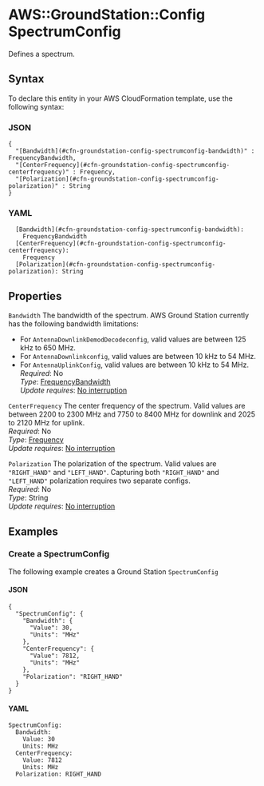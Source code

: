 # AWS::GroundStation::Config SpectrumConfig<a name="aws-properties-groundstation-config-spectrumconfig"></a>

Defines a spectrum\.

## Syntax<a name="aws-properties-groundstation-config-spectrumconfig-syntax"></a>

To declare this entity in your AWS CloudFormation template, use the following syntax:

### JSON<a name="aws-properties-groundstation-config-spectrumconfig-syntax.json"></a>

```
{
  "[Bandwidth](#cfn-groundstation-config-spectrumconfig-bandwidth)" : FrequencyBandwidth,
  "[CenterFrequency](#cfn-groundstation-config-spectrumconfig-centerfrequency)" : Frequency,
  "[Polarization](#cfn-groundstation-config-spectrumconfig-polarization)" : String
}
```

### YAML<a name="aws-properties-groundstation-config-spectrumconfig-syntax.yaml"></a>

```
  [Bandwidth](#cfn-groundstation-config-spectrumconfig-bandwidth):
    FrequencyBandwidth
  [CenterFrequency](#cfn-groundstation-config-spectrumconfig-centerfrequency):
    Frequency
  [Polarization](#cfn-groundstation-config-spectrumconfig-polarization): String
```

## Properties<a name="aws-properties-groundstation-config-spectrumconfig-properties"></a>

`Bandwidth` <a name="cfn-groundstation-config-spectrumconfig-bandwidth"></a>
The bandwidth of the spectrum\. AWS Ground Station currently has the following bandwidth limitations:

- For `AntennaDownlinkDemodDecodeconfig`, valid values are between 125 kHz to 650 MHz\.
- For `AntennaDownlinkconfig`, valid values are between 10 kHz to 54 MHz\.
- For `AntennaUplinkConfig`, valid values are between 10 kHz to 54 MHz\.
  _Required_: No  
  _Type_: [FrequencyBandwidth](aws-properties-groundstation-config-frequencybandwidth.md)  
  _Update requires_: [No interruption](https://docs.aws.amazon.com/AWSCloudFormation/latest/UserGuide/using-cfn-updating-stacks-update-behaviors.html#update-no-interrupt)

`CenterFrequency` <a name="cfn-groundstation-config-spectrumconfig-centerfrequency"></a>
The center frequency of the spectrum\. Valid values are between 2200 to 2300 MHz and 7750 to 8400 MHz for downlink and 2025 to 2120 MHz for uplink\.  
_Required_: No  
_Type_: [Frequency](aws-properties-groundstation-config-frequency.md)  
_Update requires_: [No interruption](https://docs.aws.amazon.com/AWSCloudFormation/latest/UserGuide/using-cfn-updating-stacks-update-behaviors.html#update-no-interrupt)

`Polarization` <a name="cfn-groundstation-config-spectrumconfig-polarization"></a>
The polarization of the spectrum\. Valid values are `"RIGHT_HAND"` and `"LEFT_HAND"`\. Capturing both `"RIGHT_HAND"` and `"LEFT_HAND"` polarization requires two separate configs\.  
_Required_: No  
_Type_: String  
_Update requires_: [No interruption](https://docs.aws.amazon.com/AWSCloudFormation/latest/UserGuide/using-cfn-updating-stacks-update-behaviors.html#update-no-interrupt)

## Examples<a name="aws-properties-groundstation-config-spectrumconfig--examples"></a>

### Create a SpectrumConfig<a name="aws-properties-groundstation-config-spectrumconfig--examples--Create_a_SpectrumConfig"></a>

The following example creates a Ground Station `SpectrumConfig`

#### JSON<a name="aws-properties-groundstation-config-spectrumconfig--examples--Create_a_SpectrumConfig--json"></a>

```
{
  "SpectrumConfig": {
    "Bandwidth": {
      "Value": 30,
      "Units": "MHz"
    },
    "CenterFrequency": {
      "Value": 7812,
      "Units": "MHz"
    },
    "Polarization": "RIGHT_HAND"
  }
}
```

#### YAML<a name="aws-properties-groundstation-config-spectrumconfig--examples--Create_a_SpectrumConfig--yaml"></a>

```
SpectrumConfig:
  Bandwidth:
    Value: 30
    Units: MHz
  CenterFrequency:
    Value: 7812
    Units: MHz
  Polarization: RIGHT_HAND
```
